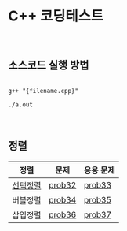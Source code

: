 # C++ 코딩테스트

<br/>

## 소스코드 실행 방법

```

g++ "{filename.cpp}"

./a.out

```

<br/>

## 정렬

| 정렬                                                                                                               | 문제                                                                      | 응용 문제                                                                 |
| ------------------------------------------------------------------------------------------------------------------ | ------------------------------------------------------------------------- | ------------------------------------------------------------------------- |
| [선택정렬](https://velog.io/@ehfdl5252/C%EC%95%8C%EA%B3%A0%EB%A6%AC%EC%A6%98-%EC%84%A0%ED%83%9D%EC%A0%95%EB%A0%AC) | [prob32](https://github.com/EunjiHam/cplusplus_inflearn/tree/main/prob32) | [prob33](https://github.com/EunjiHam/cplusplus_inflearn/tree/main/prob33) |
| 버블정렬                                                                                                           | [prob34](https://github.com/EunjiHam/cplusplus_inflearn/tree/main/prob34) | [prob35](https://github.com/EunjiHam/cplusplus_inflearn/tree/main/prob35) |
| 삽입정렬                                                                                                           | [prob36](https://github.com/EunjiHam/cplusplus_inflearn/tree/main/prob36) | [prob37](https://github.com/EunjiHam/cplusplus_inflearn/tree/main/prob37) |
